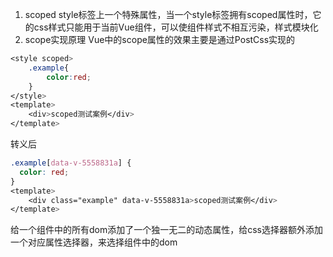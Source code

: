 1. scoped style标签上一个特殊属性，当一个style标签拥有scoped属性时，它的css样式只能用于当前Vue组件，可以使组件样式不相互污染，样式模块化
2. scope实现原理
Vue中的scope属性的效果主要是通过PostCss实现的
```css
<style scoped>
    .example{
        color:red;
    }
</style>
<template>
    <div>scoped测试案例</div>
</template>
```
转义后

```css
.example[data-v-5558831a] {
  color: red;
}
<template>
    <div class="example" data-v-5558831a>scoped测试案例</div>
</template>
```
给一个组件中的所有dom添加了一个独一无二的动态属性，给css选择器额外添加一个对应属性选择器，来选择组件中的dom